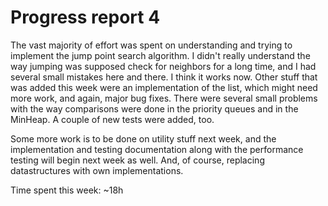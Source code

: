 # Progress report 4

The vast majority of effort was spent on understanding and trying to implement the jump point search algorithm. I didn't really understand the way jumping was supposed check for neighbors for a long time, and I had several small mistakes here and there. I think it works now. Other stuff that was added this week were an implementation of the list, which might need more work, and again, major bug fixes. There were several small problems with the way comparisons were done in the priority queues and in the MinHeap. A couple of new tests were added, too.

Some more work is to be done on utility stuff next week, and the implementation and testing documentation along with the performance testing will begin next week as well. And, of course, replacing datastructures with own implementations.


Time spent this week: ~18h